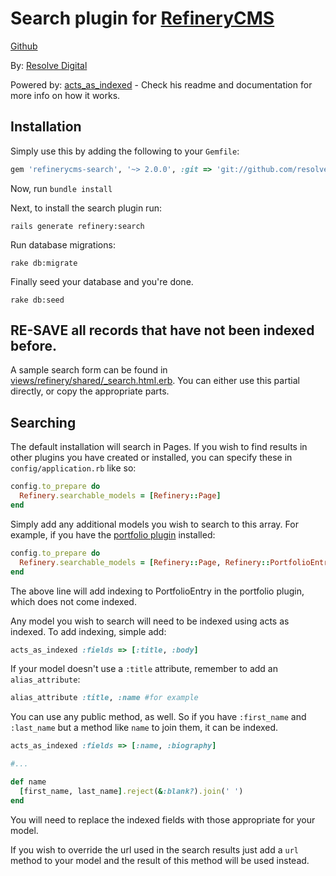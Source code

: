 # Search plugin for [RefineryCMS](http://www.refinerycms.com)
[Github](http://github.com/resolve/refinerycms)

By: [Resolve Digital](http://www.resolvedigital.com)

Powered by: [acts_as_indexed](http://github.com/dougal/acts_as_indexed) - Check his readme and documentation for more info on how it works.

## Installation

Simply use this by adding the following to your `Gemfile`:

```ruby
gem 'refinerycms-search', '~> 2.0.0', :git => 'git://github.com/resolve/refinerycms-search.git', :branch => '2-0-stable'
```

Now, run ``bundle install``

Next, to install the search plugin run:

    rails generate refinery:search

Run database migrations:

    rake db:migrate

Finally seed your database and you're done.

    rake db:seed

## RE-SAVE all records that have not been indexed before.

A sample search form can be found in [views/refinery/shared/_search.html.erb](http://github.com/resolve/refinerycms-search/blob/master/app/views/refinery/shared/_search.html.erb).
You can either use this partial directly, or copy the appropriate parts.

## Searching

The default installation will search in Pages.
If you wish to find results in other plugins you have created or installed, you can specify these in `config/application.rb` like so:

```ruby
config.to_prepare do
  Refinery.searchable_models = [Refinery::Page]
end
```

Simply add any additional models you wish to search to this array.  For example, if you have the [portfolio plugin](http://github.com/resolve/refinerycms-portfolio) installed:

```ruby
config.to_prepare do
  Refinery.searchable_models = [Refinery::Page, Refinery::PortfolioEntry]
end
```

The above line will add indexing to PortfolioEntry in the portfolio plugin, which does not come indexed.

Any model you wish to search will need to be indexed using acts as indexed. To add indexing, simple add:

```ruby
acts_as_indexed :fields => [:title, :body]
```

If your model doesn't use a `:title` attribute, remember to add an `alias_attribute`:

```ruby
alias_attribute :title, :name #for example
```

You can use any public method, as well. So if you have `:first_name` and `:last_name` but a method like `name` to join them, it can be indexed.

```ruby
acts_as_indexed :fields => [:name, :biography]

#...

def name
  [first_name, last_name].reject(&:blank?).join(' ')
end
```

You will need to replace the indexed fields with those appropriate for your model.

If you wish to override the url used in the search results just add a `url` method to your model and the result of this method will be used instead.
